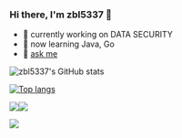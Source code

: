 ### Hi there, I'm zbl5337 👋

- 🔭 currently working on DATA SECURITY
- 🌱 now learning Java, Go
- 💬 [ask me](https://github.com/DrAugus/DrAugus/issues)

<!--
- 🔗 [website](https://augusmeow.cn/) about [genshin](https://augusmeow.cn/list/genshin), blog, and more.
-->


<!--
**zbl5337/zbl5337** is a ✨ _special_ ✨ repository because its `README.md` (this file) appears on your GitHub profile.

Here are some ideas to get you started:

- 🔭 I’m currently working on ...
- 🌱 I’m currently learning ...
- 👯 I’m looking to collaborate on ...
- 🤔 I’m looking for help with ...
- 💬 Ask me about ...
- 📫 How to reach me: ...
- 😄 Pronouns: ...
- ⚡ Fun fact: ...
-->

![zbl5337's GitHub stats](https://github-readme-stats.vercel.app/api?username=zbl5337&show_icons=true)

[![Top langs](https://github-readme-stats.vercel.app/api/top-langs/?username=zbl5337&langs_count=8&layout=compact)](https://github.com/zbl5337)

![](http://github-profile-summary-cards.vercel.app/api/cards/repos-per-language?username=zbl5337&theme=default)![](http://github-profile-summary-cards.vercel.app/api/cards/most-commit-language?username=zbl5337&theme=default)

![](http://github-profile-summary-cards.vercel.app/api/cards/productive-time?username=zbl5337&theme=default&utcOffset=8)
